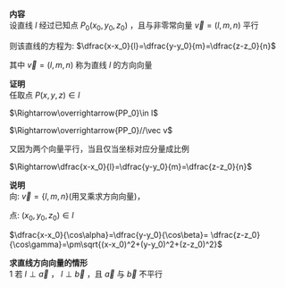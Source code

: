 **内容**  
设直线 $l$ 经过已知点 $P_0(x_0,y_0,z_0)$ ，且与非零常向量 $\vec v=(l,m,n)$ 平行  
  
则该直线的方程为: $\dfrac{x-x_0}{l}=\dfrac{y-y_0}{m}=\dfrac{z-z_0}{n}$  
  
其中 $\vec v=(l,m,n)$ 称为直线 $l$ 的方向向量  
  
**证明**  
任取点 $P(x,y,z)\in l$  
  
$\Rightarrow\overrightarrow{PP_0}\in l$  
  
$\Rightarrow\overrightarrow{PP_0}//\vec v$  
  
又因为两个向量平行，当且仅当坐标对应分量成比例  
  
$\Rightarrow\dfrac{x-x_0}{l}=\dfrac{y-y_0}{m}=\dfrac{z-z_0}{n}$  
  
**说明**  
向: $\vec v=\{l,m,n\}$(用叉乘求方向向量)，  
  
点: $(x_0,y_0,z_0)\in l$  
  
$\dfrac{x-x_0}{\cos\alpha}=\dfrac{y-y_0}{\cos\beta}= \dfrac{z-z_0}{\cos\gamma}=\pm\sqrt{(x-x_0)^2+(y-y_0)^2+(z-z_0)^2}$  
  
**求直线方向向量的情形**  
1 若 $l \perp\vec a$ ， $l \perp\vec b$ ，且 $\vec a$ 与 $\vec b$ 不平行  
